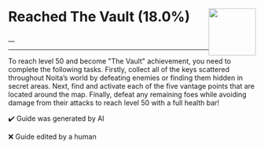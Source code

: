# Reached The Vault (18.0%) <img style="float: right;" src="https://cdn.cloudflare.steamstatic.com/steamcommunity/public/images/apps/881100/7e66ed4b29a19b4fbe2a7ef4f7384aabaad2f57a.jpg" width="96" height="96">

__

---

To reach level 50 and become "The Vault" achievement, you need to complete the following tasks. Firstly, collect all of the keys scattered throughout Noita’s world by defeating enemies or finding them hidden in secret areas. Next, find and activate each of the five vantage points that are located around the map. Finally, defeat any remaining foes while avoiding damage from their attacks to reach level 50 with a full health bar!


:heavy_check_mark: Guide was generated by AI

:x: Guide edited by a human